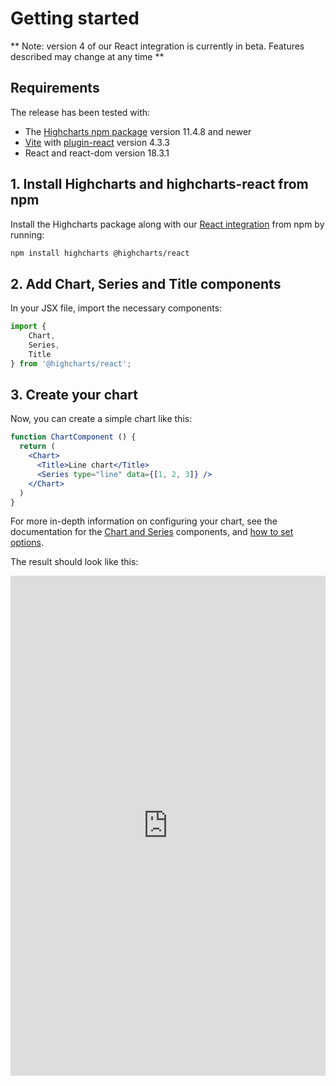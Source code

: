 # Getting started

** Note: version 4 of our React integration is currently in beta. Features described may change at any time **

## Requirements

The release has been tested with:

* The [Highcharts npm package](https://www.npmjs.com/package/highcharts) version 11.4.8 and newer
* [Vite](https://vite.dev/) with [plugin-react](https://www.npmjs.com/package/@vitejs/plugin-react) version 4.3.3
* React and react-dom version 18.3.1

## 1. Install Highcharts and highcharts-react from npm

Install the Highcharts package along with our [React integration](https://www.npmjs.com/package/@highcharts/react) from npm by running:

```sh
npm install highcharts @highcharts/react
```

## 2. Add Chart, Series and Title components

In your JSX file, import the necessary components:

```jsx
import {
    Chart,
    Series,
    Title
} from '@highcharts/react';
```

## 3. Create your chart

Now, you can create a simple chart like this:

```jsx
function ChartComponent () {
  return (
    <Chart>
      <Title>Line chart</Title>
      <Series type="line" data={[1, 2, 3]} />
    </Chart>
  )
}
```

For more in-depth information on configuring your chart, see the documentation
for the [Chart and Series](https://www.highcharts.com/docs/react/series-and-chart-types) components,
and [how to set options](https://www.highcharts.com/docs/react/options).


The result should look like this:

<iframe src="https://www.highcharts.com/samples/embed/highcharts/react/basic" style="width: 100%; height: 800px; border: 0;" > </iframe>
